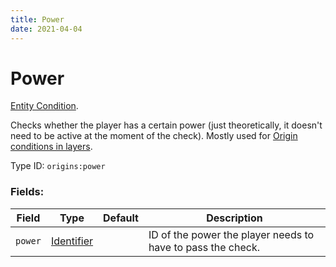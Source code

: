 ```yaml
---
title: Power
date: 2021-04-04
---
```

# Power

[Entity Condition](../entity_conditions.md).

Checks whether the player has a certain power (just theoretically, it doesn't need to be active at the moment of the check). Mostly used for [Origin conditions in layers](../misc/origin_conditions_in_layers.md).

Type ID: `origins:power`

### Fields:

Field  | Type | Default | Description
-------|------|---------|-------------
`power` | [Identifier](../data_types/identifier.md) | |  ID of the power the player needs to have to pass the check.

